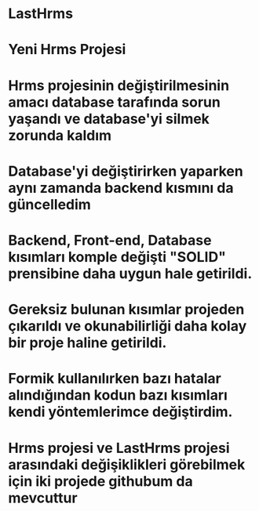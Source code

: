 # LastHrms

# Yeni Hrms Projesi 
# Hrms projesinin değiştirilmesinin amacı database tarafında sorun yaşandı ve database'yi silmek zorunda kaldım
# Database'yi değiştirirken yaparken aynı zamanda backend kısmını da güncelledim

# Backend, Front-end, Database kısımları komple değişti "SOLID" prensibine daha uygun hale getirildi.
# Gereksiz bulunan kısımlar projeden çıkarıldı ve okunabilirliği daha kolay bir proje haline getirildi.
# Formik kullanılırken bazı hatalar alındığından kodun bazı kısımları kendi yöntemlerimce değiştirdim.


# Hrms projesi ve LastHrms projesi arasındaki değişiklikleri görebilmek için iki projede githubum da mevcuttur
